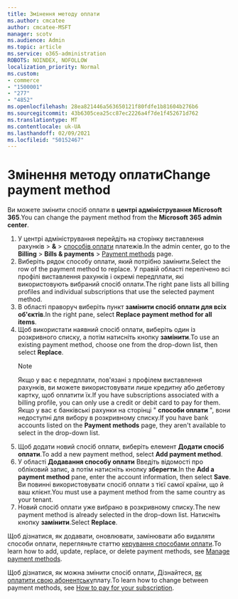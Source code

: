 ```yaml
---
title: Змінення методу оплати
ms.author: cmcatee
author: cmcatee-MSFT
manager: scotv
ms.audience: Admin
ms.topic: article
ms.service: o365-administration
ROBOTS: NOINDEX, NOFOLLOW
localization_priority: Normal
ms.custom:
- commerce
- "1500001"
- "277"
- "4852"
ms.openlocfilehash: 28ea821446a563650121f80fdfe1b81604b276b6
ms.sourcegitcommit: 43b6305cea25cc87ec2226a4f7de1f452671d762
ms.translationtype: MT
ms.contentlocale: uk-UA
ms.lasthandoff: 02/09/2021
ms.locfileid: "50152467"
---
```

# <a name="change-payment-method"></a><span data-ttu-id="85b49-102">Змінення методу оплати</span><span class="sxs-lookup"><span data-stu-id="85b49-102">Change payment method</span></span>

<span data-ttu-id="85b49-103">Ви можете змінити спосіб оплати в **центрі адміністрування Microsoft 365**.</span><span class="sxs-lookup"><span data-stu-id="85b49-103">You can change the payment method from the **Microsoft 365 admin center**.</span></span>
  
1. <span data-ttu-id="85b49-104">У центрі адміністрування перейдіть на сторінку виставлення рахунків   >  **&**  >  [способів оплати](https://go.microsoft.com/fwlink/p/?linkid=2018806) платежів.</span><span class="sxs-lookup"><span data-stu-id="85b49-104">In the admin center, go to the **Billing** > **Bills & payments** > [Payment methods](https://go.microsoft.com/fwlink/p/?linkid=2018806) page.</span></span>
2. <span data-ttu-id="85b49-105">Виберіть рядок способу оплати, який потрібно замінити.</span><span class="sxs-lookup"><span data-stu-id="85b49-105">Select the row of the payment method to replace.</span></span> <span data-ttu-id="85b49-106">У правій області перелічено всі профілі виставлення рахунків і окремі передплати, які використовують вибраний спосіб оплати.</span><span class="sxs-lookup"><span data-stu-id="85b49-106">The right pane lists all billing profiles and individual subscriptions that use the selected payment method.</span></span>
3. <span data-ttu-id="85b49-107">В області праворуч виберіть пункт **замінити спосіб оплати для всіх об'єктів**.</span><span class="sxs-lookup"><span data-stu-id="85b49-107">In the right pane, select **Replace payment method for all items**.</span></span>
4. <span data-ttu-id="85b49-108">Щоб використати наявний спосіб оплати, виберіть один із розкривного списку, а потім натисніть кнопку **замінити**.</span><span class="sxs-lookup"><span data-stu-id="85b49-108">To use an existing payment method, choose one from the drop-down list, then select **Replace**.</span></span>
    > [!NOTE]
    > <span data-ttu-id="85b49-109">Якщо у вас є передплати, пов'язані з профілем виставлення рахунків, ви можете використовувати лише кредитну або дебетову картку, щоб оплатити їх.</span><span class="sxs-lookup"><span data-stu-id="85b49-109">If you have subscriptions associated with a billing profile, you can only use a credit or debit card to pay for them.</span></span> <span data-ttu-id="85b49-110">Якщо у вас є банківські рахунки на сторінці " **способи оплати** ", вони недоступні для вибору в розкривному списку.</span><span class="sxs-lookup"><span data-stu-id="85b49-110">If you have bank accounts listed on the **Payment methods** page, they aren't available to select in the drop-down list.</span></span>
5. <span data-ttu-id="85b49-111">Щоб додати новий спосіб оплати, виберіть елемент **Додати спосіб оплати**.</span><span class="sxs-lookup"><span data-stu-id="85b49-111">To add a new payment method, select **Add payment method**.</span></span>
6. <span data-ttu-id="85b49-112">У області **Додавання способу оплати** Введіть відомості про обліковий запис, а потім натисніть кнопку **зберегти**.</span><span class="sxs-lookup"><span data-stu-id="85b49-112">In the **Add a payment method** pane, enter the account information, then select **Save**.</span></span> <span data-ttu-id="85b49-113">Ви повинні використовувати спосіб оплати з тієї самої країни, що й ваш клієнт.</span><span class="sxs-lookup"><span data-stu-id="85b49-113">You must use a payment method from the same country as your tenant.</span></span>
7. <span data-ttu-id="85b49-114">Новий спосіб оплати уже вибрано в розкривному списку.</span><span class="sxs-lookup"><span data-stu-id="85b49-114">The new payment method is already selected in the drop-down list.</span></span> <span data-ttu-id="85b49-115">Натисніть кнопку **замінити**.</span><span class="sxs-lookup"><span data-stu-id="85b49-115">Select **Replace**.</span></span>

<span data-ttu-id="85b49-116">Щоб дізнатися, як додавати, оновлювати, замінювати або видаляти способи оплати, перегляньте статтю [керування способами оплати](https://docs.microsoft.com/microsoft-365/commerce/billing-and-payments/manage-payment-methods).</span><span class="sxs-lookup"><span data-stu-id="85b49-116">To learn how to add, update, replace, or delete payment methods, see [Manage payment methods](https://docs.microsoft.com/microsoft-365/commerce/billing-and-payments/manage-payment-methods).</span></span>

<span data-ttu-id="85b49-117">Щоб дізнатися, як можна змінити спосіб оплати, Дізнайтеся, [як оплатити свою абонентську](https://docs.microsoft.com/microsoft-365/commerce/billing-and-payments/pay-for-your-subscription)плату.</span><span class="sxs-lookup"><span data-stu-id="85b49-117">To learn how to change between payment methods, see [How to pay for your subscription](https://docs.microsoft.com/microsoft-365/commerce/billing-and-payments/pay-for-your-subscription).</span></span>